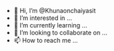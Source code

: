 - 👋 Hi, I’m @Khunaonchaiyasit
- 👀 I’m interested in ...
- 🌱 I’m currently learning ...
- 💞️ I’m looking to collaborate on ...
- 📫 How to reach me ...

<!---
Khunaonchaiyasit/Khunaonchaiyasit is a ✨ special ✨ repository because its `README.md` (this file) appears on your GitHub profile.
You can click the Preview link to take a look at your changes.
--->
